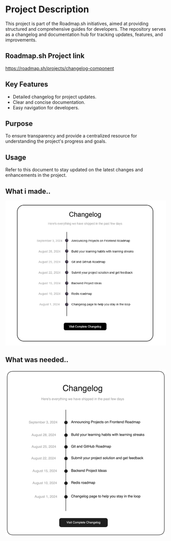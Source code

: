 # Project Description

This project is part of the Roadmap.sh initiatives, aimed at providing structured and comprehensive guides for developers. The repository serves as a changelog and documentation hub for tracking updates, features, and improvements.

## Roadmap.sh Project link

https://roadmap.sh/projects/changelog-component

## Key Features

- Detailed changelog for project updates.
- Clear and concise documentation.
- Easy navigation for developers.

## Purpose

To ensure transparency and provide a centralized resource for understanding the project's progress and goals.

## Usage

Refer to this document to stay updated on the latest changes and enhancements in the project.

## What i made..

![alt text](image.png)

## What was needed..

![alt text](changelog-component-1m86j.png)
